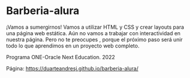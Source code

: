 # Barberia-alura
¡Vamos a sumergirnos! Vamos a utilizar HTML y CSS y crear layouts para una página web estática. Aún no vamos a trabajar con interactividad en nuestra página. 
Pero no te preocupes , porque el próximo paso será unir todo lo que aprendimos en un proyecto web completo.

Programa ONE-Oracle Next Education.
2022

Página: https://duarteandresj.github.io/barberia-alura/
